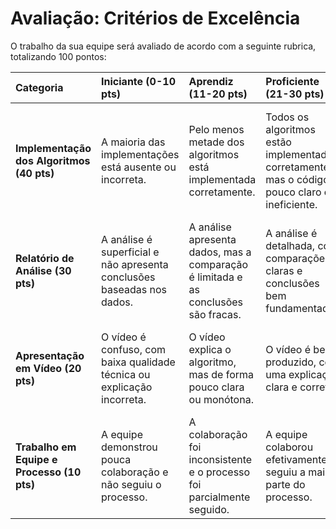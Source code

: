 # Avaliação: Critérios de Excelência

O trabalho da sua equipe será avaliado de acordo com a seguinte rubrica, totalizando 100 pontos:

| Categoria | Iniciante (0-10 pts) | Aprendiz (11-20 pts) | Proficiente (21-30 pts) | Mestre (31-40 pts) |
| :--- | :--- | :--- | :--- | :--- |
| **Implementação dos Algoritmos (40 pts)** | A maioria das implementações está ausente ou incorreta. | Pelo menos metade dos algoritmos está implementada corretamente. | Todos os algoritmos estão implementados corretamente, mas o código é pouco claro ou ineficiente. | Todas as implementações estão corretas, eficientes e bem documentadas, seguindo as melhores práticas. |
| **Relatório de Análise (30 pts)** | A análise é superficial e não apresenta conclusões baseadas nos dados. | A análise apresenta dados, mas a comparação é limitada e as conclusões são fracas. | A análise é detalhada, com comparações claras e conclusões bem fundamentadas. | A análise é profunda, com insights originais e uma discussão excelente sobre os trade-offs. |
| **Apresentação em Vídeo (20 pts)** | O vídeo é confuso, com baixa qualidade técnica ou explicação incorreta. | O vídeo explica o algoritmo, mas de forma pouco clara ou monótona. | O vídeo é bem produzido, com uma explicação clara e correta. | O vídeo é criativo, engajador e demonstra um domínio excepcional do conteúdo. |
| **Trabalho em Equipe e Processo (10 pts)** | A equipe demonstrou pouca colaboração e não seguiu o processo. | A colaboração foi inconsistente e o processo foi parcialmente seguido. | A equipe colaborou efetivamente e seguiu a maior parte do processo. | A equipe demonstrou sinergia, comunicação exemplar e seguiu todo o processo. |
